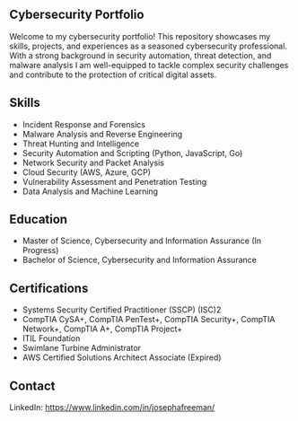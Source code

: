 ## Cybersecurity Portfolio
Welcome to my cybersecurity portfolio! This repository showcases my skills, projects, and experiences as a seasoned cybersecurity professional. With a strong background in security automation, threat detection, and malware analysis I am well-equipped to tackle complex security challenges and contribute to the protection of critical digital assets.

## Skills
- Incident Response and Forensics
- Malware Analysis and Reverse Engineering
- Threat Hunting and Intelligence
- Security Automation and Scripting (Python, JavaScript, Go)
- Network Security and Packet Analysis
- Cloud Security (AWS, Azure, GCP)
- Vulnerability Assessment and Penetration Testing
- Data Analysis and Machine Learning

## Education
- Master of Science, Cybersecurity and Information Assurance (In Progress)
- Bachelor of Science, Cybersecurity and Information Assurance

## Certifications
- Systems Security Certified Practitioner (SSCP) (ISC)2
- CompTIA CySA+, CompTIA PenTest+, CompTIA Security+, CompTIA Network+, CompTIA A+, CompTIA Project+
- ITIL Foundation
- Swimlane Turbine Administrator
- AWS Certified Solutions Architect Associate (Expired)

## Contact
LinkedIn: https://www.linkedin.com/in/josephafreeman/